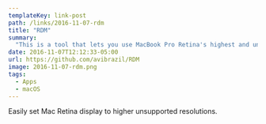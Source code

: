 ```yaml
---
templateKey: link-post
path: /links/2016-11-07-rdm
title: "RDM"
summary:
  "This is a tool that lets you use MacBook Pro Retina's highest and unsupported resolutions. As an example, a Retina MacBook Pro 13\" can be set to 3360×2100 maximum resolution, as opposed to Apple's max supported 1680×1050. It is accessible from the menu bar."
date: 2016-11-07T12:12:33-05:00
url: https://github.com/avibrazil/RDM
image: 2016-11-07-rdm.png
tags:
  - Apps
  - macOS
---
```

Easily set Mac Retina display to higher unsupported resolutions.
